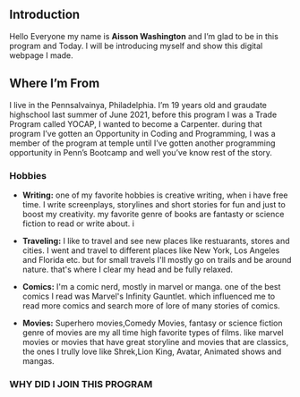 ## Introduction
Hello Everyone my name is **Aisson Washington** and I’m glad to be in this program and Today. I will be introducing myself and show this digital webpage I made.

## Where I’m From
I live in the Pennsalvainya, Philadelphia. I’m 19 years old and graudate highschool last summer of June 2021, before this program I was a Trade Program called YOCAP, I wanted to become a Carpenter. during that program I’ve gotten an Opportunity in Coding and Programming, I was a member of the program at temple until I’ve gotten another programming opportunity in Penn’s Bootcamp and well you’ve know rest of the story.

### Hobbies
- **Writing:** one of my favorite hobbies is creative writing, when i have free time. I  write screenplays, storylines and short stories for fun and just to boost my creativity. my favorite genre of books are fantasty or science fiction to read or write about. i

- **Traveling:** I like to travel and see new places like restuarants, stores and cities.  I went and travel to different places like New York, Los Angeles and Florida etc. but for small travels I'll mostly go on trails and be around nature. that's  where I clear my head and be fully relaxed.

- **Comics:** I'm a comic nerd, mostly in marvel or manga. one of the best comics I read was Marvel's Infinity Gauntlet. which influenced me to read more comics and search more of lore of many stories of comics.

- **Movies:** Superhero movies,Comedy Movies, fantasy or science fiction genre of movies are my all time high favorite types of films. like marvel movies or movies that have  great storyline and movies that are classics, the ones I trully love like Shrek,Lion King, Avatar, Animated shows and mangas.
### WHY DID I JOIN THIS PROGRAM ###
